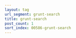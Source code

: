 ```yaml
---
layout: tag
url_segment: grunt-search
title: grunt-search
post_count: 1
sort_index: 00586-grunt-search
---
```

